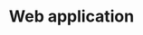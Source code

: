 ---
title: "Web application"
linkTitle: "Web application"
weight: 4
type: list
description: >-
  In this section, you will find how to install web application in your environment. 
---